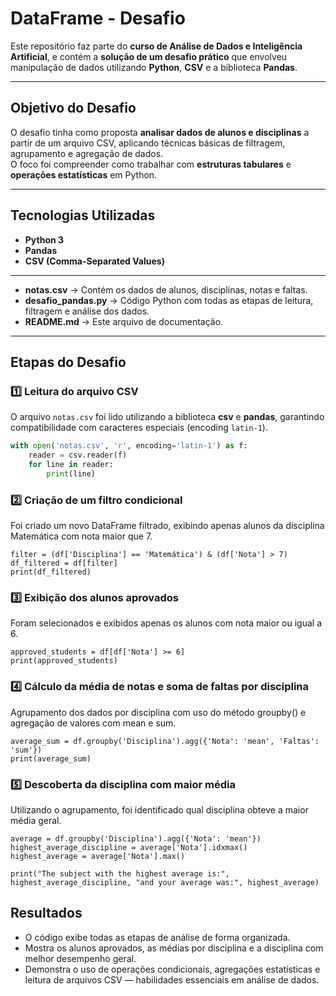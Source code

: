 # DataFrame - Desafio

Este repositório faz parte do **curso de Análise de Dados e Inteligência Artificial**, e contém a **solução de um desafio prático** que envolveu manipulação de dados utilizando **Python**, **CSV** e a biblioteca **Pandas**.

---

## Objetivo do Desafio

O desafio tinha como proposta **analisar dados de alunos e disciplinas** a partir de um arquivo CSV, aplicando técnicas básicas de filtragem, agrupamento e agregação de dados.  
O foco foi compreender como trabalhar com **estruturas tabulares** e **operações estatísticas** em Python.

---

## Tecnologias Utilizadas

- **Python 3**
- **Pandas**
- **CSV (Comma-Separated Values)**

---


- **notas.csv** → Contém os dados de alunos, disciplinas, notas e faltas.  
- **desafio_pandas.py** → Código Python com todas as etapas de leitura, filtragem e análise dos dados.  
- **README.md** → Este arquivo de documentação.

---

## Etapas do Desafio

### 1️⃣ Leitura do arquivo CSV  
O arquivo `notas.csv` foi lido utilizando a biblioteca **csv** e **pandas**, garantindo compatibilidade com caracteres especiais (encoding `latin-1`).

```python
with open('notas.csv', 'r', encoding='latin-1') as f:
    reader = csv.reader(f)
    for line in reader:
        print(line)
```

### 2️⃣ Criação de um filtro condicional

Foi criado um novo DataFrame filtrado, exibindo apenas alunos da disciplina Matemática com nota maior que 7.

```
filter = (df['Disciplina'] == 'Matemática') & (df['Nota'] > 7)
df_filtered = df[filter]
print(df_filtered)
```

### 3️⃣ Exibição dos alunos aprovados

Foram selecionados e exibidos apenas os alunos com nota maior ou igual a 6.

```
approved_students = df[df['Nota'] >= 6]
print(approved_students)
```

### 4️⃣ Cálculo da média de notas e soma de faltas por disciplina

Agrupamento dos dados por disciplina com uso do método groupby() e agregação de valores com mean e sum.

```
average_sum = df.groupby('Disciplina').agg({'Nota': 'mean', 'Faltas': 'sum'})
print(average_sum)
```

### 5️⃣ Descoberta da disciplina com maior média

Utilizando o agrupamento, foi identificado qual disciplina obteve a maior média geral.

```
average = df.groupby('Disciplina').agg({'Nota': 'mean'})
highest_average_discipline = average['Nota'].idxmax()
highest_average = average['Nota'].max()

print("The subject with the highest average is:", highest_average_discipline, "and your average was:", highest_average)
```

## Resultados

- O código exibe todas as etapas de análise de forma organizada.
- Mostra os alunos aprovados, as médias por disciplina e a disciplina com melhor desempenho geral.
- Demonstra o uso de operações condicionais, agregações estatísticas e leitura de arquivos CSV — habilidades essenciais em análise de dados.
